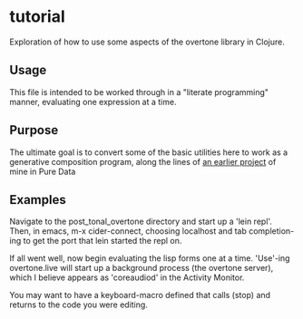 # tutorial

Exploration of how to use some aspects of the overtone library in Clojure.

## Usage

This file is intended to be worked through in a "literate programming"
manner, evaluating one expression at a time.

## Purpose

The ultimate goal is to convert some of the basic utilities here to
work as a generative composition program, along the lines of [an
earlier project](https://github.com/cicerojones/ICMC-generative-music)
of mine in Pure Data


## Examples

Navigate to the post_tonal_overtone directory and start up a 'lein
repl'. Then, in emacs, m-x cider-connect, choosing localhost and tab
completion-ing to get the port that lein started the repl on.

If all went well, now begin evaluating the lisp forms one at a time.
'Use'-ing overtone.live will start up a background process (the
overtone server), which I believe appears as 'coreaudiod' in the
Activity Monitor.

You may want to have a keyboard-macro defined that calls (stop) and
returns to the code you were editing.
